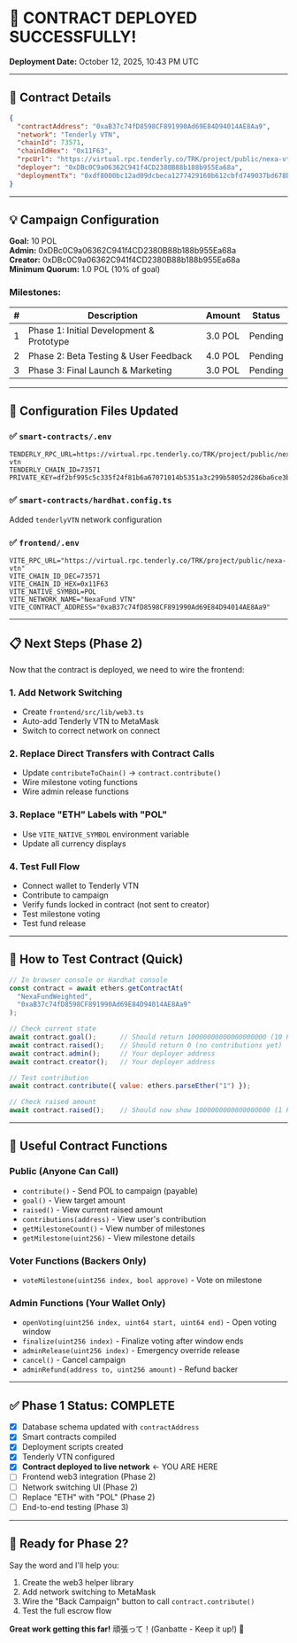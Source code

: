 # 🎉 CONTRACT DEPLOYED SUCCESSFULLY!

**Deployment Date:** October 12, 2025, 10:43 PM UTC

---

## 📍 **Contract Details**

```json
{
  "contractAddress": "0xaB37c74fD8598CF891990Ad69E84D94014AE8Aa9",
  "network": "Tenderly VTN",
  "chainId": 73571,
  "chainIdHex": "0x11F63",
  "rpcUrl": "https://virtual.rpc.tenderly.co/TRK/project/public/nexa-vtn",
  "deployer": "0xDBc0C9a06362C941f4CD2380B88b188b955Ea68a",
  "deploymentTx": "0xdf8000bc12ad09dcbeca1277429160b612cbfd749037bd678bd2d2e751786d37"
}
```

---

## 💡 **Campaign Configuration**

**Goal:** 10 POL  
**Admin:** 0xDBc0C9a06362C941f4CD2380B88b188b955Ea68a  
**Creator:** 0xDBc0C9a06362C941f4CD2380B88b188b955Ea68a  
**Minimum Quorum:** 1.0 POL (10% of goal)

### **Milestones:**

| # | Description | Amount | Status |
|---|-------------|--------|--------|
| 1 | Phase 1: Initial Development & Prototype | 3.0 POL | Pending |
| 2 | Phase 2: Beta Testing & User Feedback | 4.0 POL | Pending |
| 3 | Phase 3: Final Launch & Marketing | 3.0 POL | Pending |

---

## 🔧 **Configuration Files Updated**

### ✅ `smart-contracts/.env`
```env
TENDERLY_RPC_URL=https://virtual.rpc.tenderly.co/TRK/project/public/nexa-vtn
TENDERLY_CHAIN_ID=73571
PRIVATE_KEY=df2bf995c5c335f24f81b6a67071014b5351a3c299b58052d286ba6ce3bdb764
```

### ✅ `smart-contracts/hardhat.config.ts`
Added `tenderlyVTN` network configuration

### ✅ `frontend/.env`
```env
VITE_RPC_URL="https://virtual.rpc.tenderly.co/TRK/project/public/nexa-vtn"
VITE_CHAIN_ID_DEC=73571
VITE_CHAIN_ID_HEX=0x11F63
VITE_NATIVE_SYMBOL=POL
VITE_NETWORK_NAME="NexaFund VTN"
VITE_CONTRACT_ADDRESS="0xaB37c74fD8598CF891990Ad69E84D94014AE8Aa9"
```

---

## 📋 **Next Steps (Phase 2)**

Now that the contract is deployed, we need to wire the frontend:

### **1. Add Network Switching**
- Create `frontend/src/lib/web3.ts`
- Auto-add Tenderly VTN to MetaMask
- Switch to correct network on connect

### **2. Replace Direct Transfers with Contract Calls**
- Update `contributeToChain()` → `contract.contribute()`
- Wire milestone voting functions
- Wire admin release functions

### **3. Replace "ETH" Labels with "POL"**
- Use `VITE_NATIVE_SYMBOL` environment variable
- Update all currency displays

### **4. Test Full Flow**
- Connect wallet to Tenderly VTN
- Contribute to campaign
- Verify funds locked in contract (not sent to creator)
- Test milestone voting
- Test fund release

---

## 🧪 **How to Test Contract (Quick)**

```javascript
// In browser console or Hardhat console
const contract = await ethers.getContractAt(
  "NexaFundWeighted",
  "0xaB37c74fD8598CF891990Ad69E84D94014AE8Aa9"
);

// Check current state
await contract.goal();      // Should return 10000000000000000000 (10 POL in wei)
await contract.raised();    // Should return 0 (no contributions yet)
await contract.admin();     // Your deployer address
await contract.creator();   // Your deployer address

// Test contribution
await contract.contribute({ value: ethers.parseEther("1") });

// Check raised amount
await contract.raised();    // Should now show 1000000000000000000 (1 POL)
```

---

## 🔗 **Useful Contract Functions**

### **Public (Anyone Can Call)**
- `contribute()` - Send POL to campaign (payable)
- `goal()` - View target amount
- `raised()` - View current raised amount
- `contributions(address)` - View user's contribution
- `getMilestoneCount()` - View number of milestones
- `getMilestone(uint256)` - View milestone details

### **Voter Functions (Backers Only)**
- `voteMilestone(uint256 index, bool approve)` - Vote on milestone

### **Admin Functions (Your Wallet Only)**
- `openVoting(uint256 index, uint64 start, uint64 end)` - Open voting window
- `finalize(uint256 index)` - Finalize voting after window ends
- `adminRelease(uint256 index)` - Emergency override release
- `cancel()` - Cancel campaign
- `adminRefund(address to, uint256 amount)` - Refund backer

---

## ✅ **Phase 1 Status: COMPLETE**

- [x] Database schema updated with `contractAddress`
- [x] Smart contracts compiled
- [x] Deployment scripts created
- [x] Tenderly VTN configured
- [x] **Contract deployed to live network** ← YOU ARE HERE
- [ ] Frontend web3 integration (Phase 2)
- [ ] Network switching UI (Phase 2)
- [ ] Replace "ETH" with "POL" (Phase 2)
- [ ] End-to-end testing (Phase 3)

---

## 🎯 **Ready for Phase 2?**

Say the word and I'll help you:
1. Create the web3 helper library
2. Add network switching to MetaMask
3. Wire the "Back Campaign" button to call `contract.contribute()`
4. Test the full escrow flow

**Great work getting this far!** 頑張って！(Ganbatte - Keep it up!) 💪
